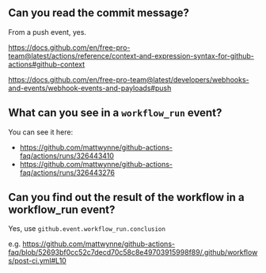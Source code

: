 ## Can you read the commit message?

From a push event, yes.

https://docs.github.com/en/free-pro-team@latest/actions/reference/context-and-expression-syntax-for-github-actions#github-context

https://docs.github.com/en/free-pro-team@latest/developers/webhooks-and-events/webhook-events-and-payloads#push

## What can you see in a `workflow_run` event?

You can see it here:

- https://github.com/mattwynne/github-actions-faq/actions/runs/326443410
- https://github.com/mattwynne/github-actions-faq/actions/runs/326443276

## Can you find out the result of the workflow in a workflow_run event?

Yes, use `github.event.workflow_run.conclusion`

e.g. https://github.com/mattwynne/github-actions-faq/blob/52693bf0cc52c7decd70c58c8e49703915998f89/.github/workflows/post-ci.yml#L10
